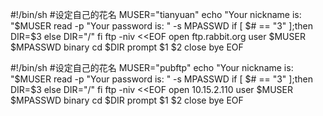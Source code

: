 
#!/bin/sh
#设定自己的花名
MUSER="tianyuan"
echo "Your nickname is: "$MUSER
read -p "Your password is: " -s MPASSWD
if [ $# == "3" ];then
    DIR=$3
else
    DIR="/"
fi
ftp -niv <<EOF
open ftp.rabbit.org
user $MUSER $MPASSWD
binary
cd $DIR
prompt
$1 $2
close
bye
EOF


#!/bin/sh
#设定自己的花名
MUSER="pubftp"
echo "Your nickname is: "$MUSER
read -p "Your password is: " -s MPASSWD
if [ $# == "3" ];then
    DIR=$3
else
    DIR="/"
fi
ftp -niv <<EOF
open 10.15.2.110
user $MUSER $MPASSWD
binary
cd $DIR
prompt
$1 $2
close
bye
EOF
